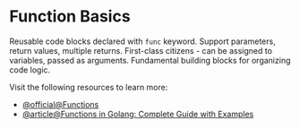 # Function Basics

Reusable code blocks declared with `func` keyword. Support parameters, return values, multiple returns. First-class citizens - can be assigned to variables, passed as arguments. Fundamental building blocks for organizing code logic.

Visit the following resources to learn more:

- [@official@Functions](https://go.dev/tour/basics/4)
- [@article@Functions in Golang: Complete Guide with Examples](https://medium.com/backend-forge/functions-in-golang-complete-guide-with-examples-2025-e07db0f98fd3)
